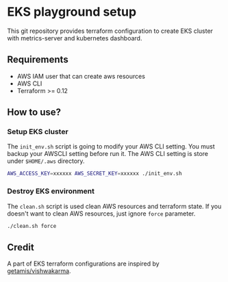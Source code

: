 # EKS playground setup

This git repository provides terraform configuration to create EKS cluster with metrics-server and kubernetes dashboard.

## Requirements

- AWS IAM user that can create aws resources
- AWS CLI
- Terraform >= 0.12

## How to use?

### Setup EKS cluster

The `init_env.sh` script is going to modify your AWS CLI setting. You must backup your AWSCLI setting before run it.
The AWS CLI setting is store under `$HOME/.aws` directory.

```bash
AWS_ACCESS_KEY=xxxxxx AWS_SECRET_KEY=xxxxxx ./init_env.sh
```

### Destroy EKS environment

The `clean.sh` script is used clean AWS resources and terraform state. If you doesn't want to clean AWS resources, just ignore `force` parameter. 

```bash
./clean.sh force
```

## Credit

A part of EKS terraform configurations are inspired by [getamis/vishwakarma](https://github.com/getamis/vishwakarma).